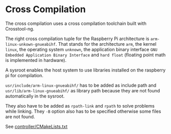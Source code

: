 # Cross Compilation

The cross compilation uses a cross compilation toolchain built with Crosstool-ng.

The right cross compilation tuple for the Raspberry Pi architecture is `arm-linux-unkown-gnueabihf`.
That stands for the architecture `arm`, the kernel `linux`, the operating system `unknown`,
the application binary interface `GNU Embedded Application Binary Interface` and `hard float`
(floating point math is implemented in hardware).

A sysroot enables the host system to use libraries installed on the raspberry pi for compilation.

`usr/include/arm-linux-gnueabihf/` has to be added as include path and 
`usr/lib/arm-linux-gnueabihf/` as library path because they are not found automatically in the sysroot.

They also have to be added as `rpath-link` and `rpath` to solve problems while linking.
They `-B` option also has to be specified otherwise some files are not found.

See [controller/CMakeLists.txt](../controller/CMakeLists.txt)
